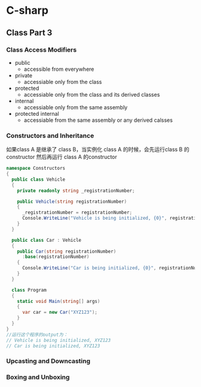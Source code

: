 # C-sharp

## Class Part 3
### Class Access Modifiers
- public
  - accessible from everywhere
- private
  - accessiable only from the class
- protected
  - accessiable only from the class and its derived classes
- internal
  - accessiable only from the same assembly
- protected internal
  - accessiable from the same assembly or any derived calsses


### Constructors and Inheritance
如果class A 是继承了 class B，当实例化 class A 的时候，会先运行class B 的 constructor 然后再运行 class A 的constructor

```C#
namespace Constructors
{
  public class Vehicle
  {
    private readonly string _registrationNumber;

    public Vehicle(string registrationNumber)
    {
      _registrationNumber = registrationNumber;
      Console.WriteLine("Vehicle is being initialized, {0}", registrationNumber);
    }
  }

  public class Car : Vehicle
  {
    public Car(string registrationNumber)
      :base(registrationNumber)
    {
      Console.WriteLine("Car is being initialized, {0}", registrationNumber);
    }
  }

  class Program
  {
    static void Main(string[] args)
    {
      var car = new Car("XYZ123");
    }
  }
}
//运行这个程序的output为：
// Vehicle is being initialized, XYZ123
// Car is being initialized, XYZ123

```

### Upcasting and Downcasting
### Boxing and Unboxing
